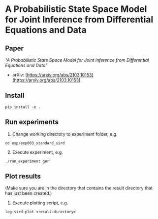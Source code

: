 # A Probabilistic State Space Model for Joint Inference from Differential Equations and Data

## Paper

_"A Probabilistic State Space Model for Joint Inference from Differential Equations and Data"_

* arXiv: [https://arxiv.org/abs/2103.10153](https://arxiv.org/abs/2103.10153)

## Install

```
pip install -e .
```

## Run experiments

1. Change working directory to experiment folder, e.g.

```
cd exp/exp003_standard_sird
```

2. Execute experiment, e.g.

```
./run_experiment ger
```

## Plot results

(Make sure you are in the directory that contains the result directory that has just been created.)

1. Execute plotting script, e.g.

```
log-sird-plot <result-directory>
```